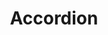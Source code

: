 ---
layout: pattern.njk
tags: 
    - lean_en
    - lean_components_en
    - page
key: accordion-lean_en
title: Accordion
parent: components-lean_en
image: lean/overview/accordion.webp
keywords: accordion, collapse, collapsible, details, expand
order: 10
---